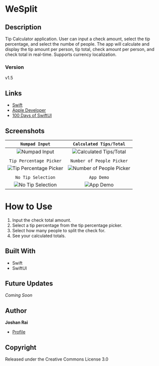 # WeSplit

## Description
Tip Calculator application. User can input a check amount, select the tip percentage, and select the numbe of people. The app will calculate and display the tip amount per person, tip total, check amount per person, and check total in real-time. Supports currency localization.

### Version
v1.5

## Links
- [Swift](<https://www.swift.org/> "Swift")
- [Apple Developer](<https://developer.apple.com/> "Apple Developer")
- [100 Days of SwiftUI](<https://www.hackingwithswift.com/100/swiftui> "100 Days of SwiftUI")

## Screenshots
| `Numpad Input` | `Calculated Tips/Total` |
| :-: | :-: |
| <div><img height="relative" alt="Numpad Input" src="https://media.discordapp.net/attachments/945767772078624779/945767811484090388/numpad.png?width=377&height=670"/></div> | <div><img height="relative" alt="Calculated Tips/Total" src="https://media.discordapp.net/attachments/945767772078624779/945767810938839040/calculated.png?width=377&height=670"/></div> |
|  |  |
| `Tip Percentage Picker` | `Number of People Picker` |
| <div><img height="relative" alt="Tip Percentage Picker" src="https://media.discordapp.net/attachments/945767772078624779/945767812062916628/tip-percent.png?width=377&height=670"/></div> | <div><img height="relative" alt="Number of People Picker" src="https://media.discordapp.net/attachments/945767772078624779/945767811786113084/num-people.png?width=377&height=670"/></div> |
|  |  |
| `No Tip Selection` | `App Demo` |
| <div><img height="relative" alt="No Tip Selection" src="https://media.discordapp.net/attachments/945767772078624779/945767811274395708/no-tip.png?width=377&height=670"/></div> | <div><img height="relative" alt="App Demo" src="https://cdn.discordapp.com/attachments/945767772078624779/945775556975296572/WeSplit2.gif"/></div> |

# How to Use
1. Input the check total amount.
2. Select a tip percentage from the tip percentage picker.
3. Select how many people to split the check for.
4. See your calculated totals.

## Built With
- Swift
- SwiftUI

## Future Updates
*Coming Soon*

## Author
**Joshan Rai**
- [Profile](https://github.com/pradheon "Joshan Rai (Pradheon)")

## Copyright
Released under the Creative Commons License 3.0
